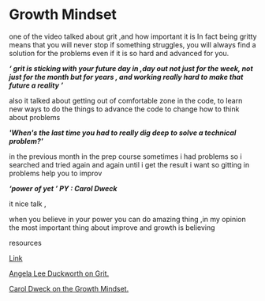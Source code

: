 # Growth Mindset

one of the video talked about grit ,and how important it is 
In fact being gritty means that you will never stop if something struggles, you will always find a solution for the problems even if it is so hard and advanced for you.

***‘ grit is sticking with your future day in ,day out not just for the week, not just for the month but for years , and working  really  hard to make that future a reality  ’***

also it talked about getting out of comfortable zone in the code, to learn new ways  to do the things to advance the code to change how to think about problems 


***'When's the last time you had to really dig deep to solve a technical problem?'***

in the previous month in the prep course sometimes i had problems so i searched and tried again and again until i get the result i want so gitting in problems help you to improv 

***‘power of yet ’ PY : Carol Dweck***

it nice talk ,

when you believe in your power you can do amazing thing ,in my opinion the most important thing about improve and growth is believing 

resources 

[Link](https://web.archive.org/web/20160616225417/http://www.happybearsoftware.com/upgrade-your-technical-skills-with-deliberate-practice)

[Angela Lee Duckworth on Grit.](https://www.ted.com/talks/angela_lee_duckworth_grit_the_power_of_passion_and_perseverance)

[Carol Dweck on the Growth Mindset.](https://www.ted.com/talks/carol_dweck_the_power_of_believing_that_you_can_improve?language=en)